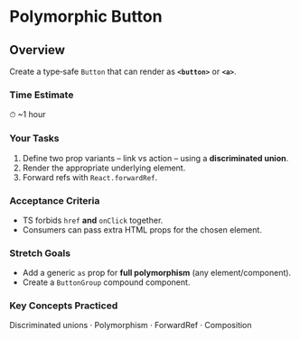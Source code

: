 # Polymorphic Button

## Overview

Create a type‑safe `Button` that can render as **`<button>`** or **`<a>`**.

### Time Estimate

⏱ \~1 hour

### Your Tasks

1. Define two prop variants – link vs action – using a **discriminated union**.
2. Render the appropriate underlying element.
3. Forward refs with `React.forwardRef`.

### Acceptance Criteria

* TS forbids `href` **and** `onClick` together.
* Consumers can pass extra HTML props for the chosen element.

### Stretch Goals

* Add a generic `as` prop for **full polymorphism** (any element/component).
* Create a `ButtonGroup` compound component.

### Key Concepts Practiced

Discriminated unions · Polymorphism · ForwardRef · Composition
